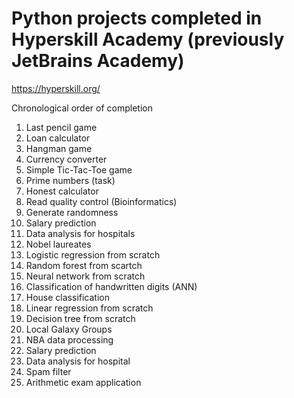 # Python projects completed in Hyperskill Academy (previously JetBrains Academy)
<https://hyperskill.org/>

Chronological order of completion
1) Last pencil game
2) Loan calculator
3) Hangman game
4) Currency converter
5) Simple Tic-Tac-Toe game
6) Prime numbers (task)
7) Honest calculator
8) Read quality control (Bioinformatics)
9) Generate randomness
10) Salary prediction
11) Data analysis for hospitals
12) Nobel laureates
13) Logistic regression from scratch
14) Random forest from scartch
15) Neural network from scratch
16) Classification of handwritten digits (ANN)
17) House classification
18) Linear regression from scratch
19) Decision tree from scratch
20) Local Galaxy Groups
21) NBA data processing
22) Salary prediction
23) Data analysis for hospital
24) Spam filter
25) Arithmetic exam application
